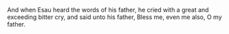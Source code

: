 And when Esau heard the words of his father, he cried with a great and exceeding bitter cry, and said unto his father, Bless me, even me also, O my father.
